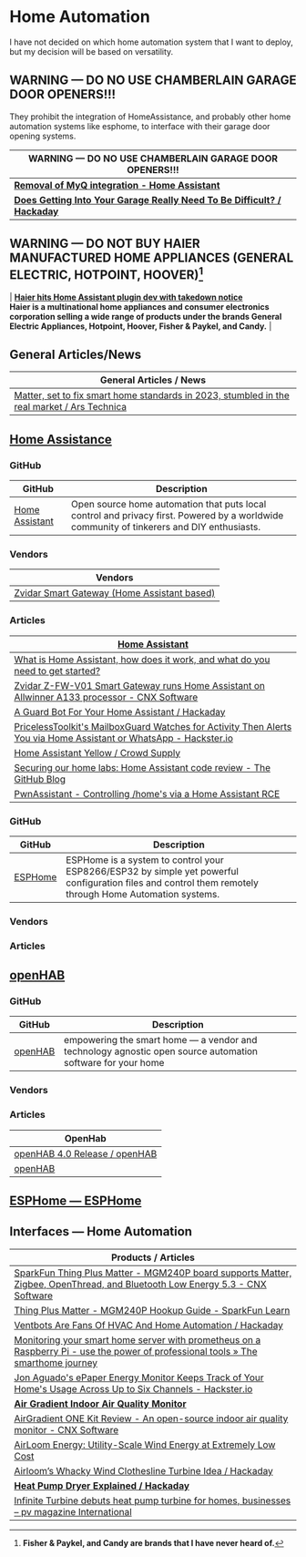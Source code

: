 # Home Automation 

I have not decided on which home automation system that I want to deploy, but my decision will be based on versatility. 

## WARNING — DO NO USE CHAMBERLAIN GARAGE DOOR OPENERS!!!

They prohibit the integration of HomeAssistance, and probably other home automation systems like esphome, to interface with their garage door opening systems. 

| **WARNING — DO NO USE CHAMBERLAIN GARAGE DOOR OPENERS!!!** |
|---|
| **[Removal of MyQ integration - Home Assistant](https://www.home-assistant.io/blog/2023/11/06/removal-of-myq-integration/ )** |
| **[Does Getting Into Your Garage Really Need To Be Difficult? / Hackaday](https://hackaday.com/2023/11/09/does-getting-into-your-garage-really-need-to-be-difficult/ )** |

## WARNING — DO NOT BUY HAIER MANUFACTURED HOME APPLIANCES (GENERAL ELECTRIC, HOTPOINT, HOOVER)[^11]

[^11]: **Fisher & Paykel, and Candy are brands that I have never heard of.**

| **[Haier hits Home Assistant plugin dev with takedown notice](https://www.bleepingcomputer.com/news/security/haier-hits-home-assistant-plugin-dev-with-takedown-notice/ )**<br />**Haier is a multinational home appliances and consumer electronics corporation selling a wide range of products under the brands General Electric Appliances, Hotpoint, Hoover, Fisher & Paykel, and Candy.** |

## General Articles/News 

| General Articles  / News |
|---|
| [Matter, set to fix smart home standards in 2023, stumbled in the real market / Ars Technica](https://arstechnica.com/gadgets/2023/12/matter-was-more-of-a-nice-smart-home-concept-than-useful-reality-in-2023/ ) |

## [Home Assistance](https://github.com/home-assistant)

### GitHub

| GitHub | Description |
|---|---|
| [Home Assistant](https://github.com/home-assistant ) |Open source home automation that puts local control and privacy first. Powered by a worldwide community of tinkerers and DIY enthusiasts. |

### Vendors

| Vendors |
|---|
| [Zvidar Smart Gateway (Home Assistant based)](http://www.zvidar.com/pro/23.html ) |

### Articles

| [Home Assistant](https://www.home-assistant.io/ )|
|----|
|[What is Home Assistant, how does it work, and what do you need to get started?](https://www.pocket-lint.com/what-is-home-assistant-how-does-it-work/ )|
|[Zvidar Z-FW-V01 Smart Gateway runs Home Assistant on Allwinner A133 processor - CNX Software](https://www.cnx-software.com/2023/06/21/zvidar-z-fw-v01-smart-gateway-runs-home-assistant-on-allwinner-a133-processor/ )| 
| [A Guard Bot For Your Home Assistant / Hackaday](https://hackaday.com/2023/05/14/a-guard-bot-for-your-home-assistant/ ) |
| [PricelessToolkit's MailboxGuard Watches for Activity Then Alerts You via Home Assistant or WhatsApp - Hackster.io](https://www.hackster.io/news/pricelesstoolkit-s-mailboxguard-watches-for-activity-then-alerts-you-via-home-assistant-or-whatsapp-012c5c092aef ) |
| [Home Assistant Yellow / Crowd Supply](https://www.crowdsupply.com/nabu-casa/home-assistant-yellow ) |
| [Securing our home labs: Home Assistant code review - The GitHub Blog](https://github.blog/2023-11-30-securing-our-home-labs-home-assistant-code-review/ ) |
| [PwnAssistant - Controlling /home's via a Home Assistant RCE](https://www.elttam.com/blog/pwnassistant/ ) |

### GitHub 

| GitHub | Description |
|---|---|
| [ESPHome](https://github.com/esphome ) | ESPHome is a system to control your ESP8266/ESP32 by simple yet powerful configuration files and control them remotely through Home Automation systems. |

### Vendors 

### Articles

## [openHAB](https://github.com/openhab )

### GitHub 

| GitHub | Description |
|---|---|
| [openHAB]([https://github.com/esphome](https://github.com/openhab) ) | empowering the smart home — a vendor and technology agnostic open source automation software for your home |

### Vendors 

### Articles 

| OpenHab |
|---|
| [openHAB 4.0 Release / openHAB](https://www.openhab.org/blog/2023-07-23-openhab-4-0-release.html ) | Release |
| [openHAB](https://github.com/openhab ) | GitHub |

## [ESPHome — ESPHome](https://esphome.io/index.html ) 

## Interfaces — Home Automation

| Products / Articles |
|----|
| [SparkFun Thing Plus Matter - MGM240P board supports Matter, Zigbee, OpenThread, and Bluetooth Low Energy 5.3 - CNX Software](https://www.cnx-software.com/2023/03/03/sparkfun-thing-plus-matter-mgm240p-board-supports-matter-zigbee-openthread-and-bluetooth-low-energy-5-3/ ) |
| [Thing Plus Matter - MGM240P Hookup Guide - SparkFun Learn](https://learn.sparkfun.com/tutorials/sparkfun-thing-plus-matter---mgm240p-hookup-guide/all ) |
| [Ventbots Are Fans Of HVAC And Home Automation / Hackaday](https://hackaday.com/2023/06/24/ventbots-are-fans-of-hvac-and-home-automation/ ) |
| [Monitoring your smart home server with prometheus on a Raspberry Pi - use the power of professional tools » The smarthome journey](https://thesmarthomejourney.com/2022/07/25/monitoring-smarthome-prometheus/ ) |
| [Jon Aguado's ePaper Energy Monitor Keeps Track of Your Home's Usage Across Up to Six Channels - Hackster.io](https://www.hackster.io/news/jon-aguado-s-epaper-energy-monitor-keeps-track-of-your-home-s-usage-across-up-to-six-channels-ce34c0d314da ) |
| **[Air Gradient Indoor Air Quality Monitor](https://www.airgradient.com/one/#comparison )** | **(H/W)** USD 195.00** |
| [AirGradient ONE Kit Review - An open-source indoor air quality monitor - CNX Software](https://www.cnx-software.com/2023/11/29/airgradient-one-kit-review-an-open-source-indoor-air-quality-monitor/ ) |
| [AirLoom Energy: Utility-Scale Wind Energy at Extremely Low Cost](https://airloomenergy.com/ ) |
| [Airloom’s Whacky Wind Clothesline Turbine Idea / Hackaday](https://hackaday.com/2023/11/26/airlooms-whacky-wind-clothesline-turbine-idea/ ) |
| **[Heat Pump Dryer Explained / Hackaday](https://hackaday.com/2023/11/25/heat-pump-dryer-explained/ )** |
| [Infinite Turbine debuts heat pump turbine for homes, businesses – pv magazine International](https://www.pv-magazine.com/2023/11/27/infinite-turbine-debuts-heat-pump-turbine-for-homes-businesses/ ) |
